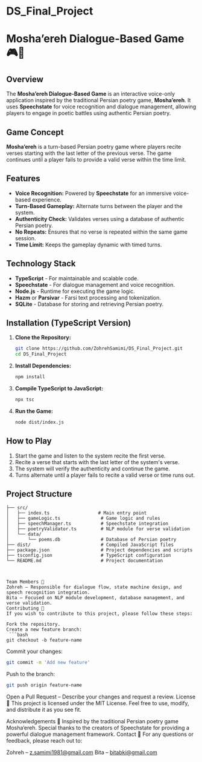 # DS_Final_Project
# Mosha’ereh Dialogue-Based Game 🎮🎤

## Overview
The **Mosha’ereh Dialogue-Based Game** is an interactive voice-only application inspired by the traditional Persian poetry game, **Mosha’ereh**. It uses **Speechstate** for voice recognition and dialogue management, allowing players to engage in poetic battles using authentic Persian poetry.

## Game Concept
**Mosha’ereh** is a turn-based Persian poetry game where players recite verses starting with the last letter of the previous verse. The game continues until a player fails to provide a valid verse within the time limit.

## Features
- **Voice Recognition:** Powered by **Speechstate** for an immersive voice-based experience.
- **Turn-Based Gameplay:** Alternate turns between the player and the system.
- **Authenticity Check:** Validates verses using a database of authentic Persian poetry.
- **No Repeats:** Ensures that no verse is repeated within the same game session.
- **Time Limit:** Keeps the gameplay dynamic with timed turns.

## Technology Stack
- **TypeScript** - For maintainable and scalable code.
- **Speechstate** - For dialogue management and voice recognition.
- **Node.js** - Runtime for executing the game logic.
- **Hazm** or **Parsivar** - Farsi text processing and tokenization.
- **SQLite** - Database for storing and retrieving Persian poetry.

## Installation (TypeScript Version)
1. **Clone the Repository:**
    ```bash
    git clone https://github.com/ZohrehSamimi/DS_Final_Project.git
    cd DS_Final_Project
    ```

2. **Install Dependencies:**
    ```bash
    npm install
    ```

3. **Compile TypeScript to JavaScript:**
    ```bash
    npx tsc
    ```

4. **Run the Game:**
    ```bash
    node dist/index.js
    ```

## How to Play
1. Start the game and listen to the system recite the first verse.
2. Recite a verse that starts with the last letter of the system's verse.
3. The system will verify the authenticity and continue the game.
4. Turns alternate until a player fails to recite a valid verse or time runs out.

## Project Structure
```plaintext
├── src/
│   ├── index.ts                  # Main entry point
│   ├── gameLogic.ts               # Game logic and rules
│   ├── speechManager.ts           # Speechstate integration
│   ├── poetryValidator.ts         # NLP module for verse validation
│   └── data/
│       └── poems.db               # Database of Persian poetry
├── dist/                          # Compiled JavaScript files
├── package.json                   # Project dependencies and scripts
├── tsconfig.json                  # TypeScript configuration
└── README.md                      # Project documentation



Team Members 👥
Zohreh – Responsible for dialogue flow, state machine design, and speech recognition integration.
Bita – Focused on NLP module development, database management, and verse validation.
Contributing 🤝
If you wish to contribute to this project, please follow these steps:

Fork the repository.
Create a new feature branch:
 ```bash
git checkout -b feature-name
```
Commit your changes:
 ```bash
git commit -m 'Add new feature'
```
Push to the branch:
 ```bash
git push origin feature-name
```
Open a Pull Request – Describe your changes and request a review.
License 📜
This project is licensed under the MIT License. Feel free to use, modify, and distribute it as you see fit.

Acknowledgements 🙏
Inspired by the traditional Persian poetry game Mosha’ereh.
Special thanks to the creators of Speechstate for providing a powerful dialogue management framework.
Contact 📧
For any questions or feedback, please reach out to:

Zohreh – z.samimi1981@gmail.com
Bita – bitabki@gmail.com 

